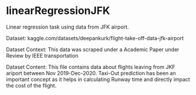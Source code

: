 # linearRegressionJFK
Linear regression task using data from JFK airport.

Dataset:
kaggle.com/datasets/deepankurk/flight-take-off-data-jfk-airport

Dataset Context:
This data was scraped under a Academic Paper under Review by IEEE transportation

Dataset Content:
This file contains data about flights leaving from JKF ariport between Nov 2019-Dec-2020. Taxi-Out prediction has been an important concept as it helps in calculating Runway time and directly impact the cost of the flight.